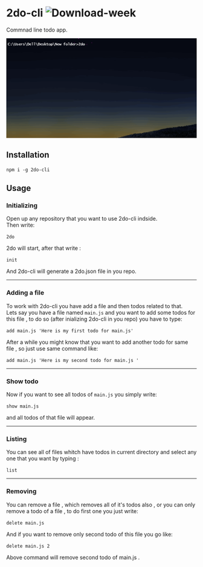 # 2do-cli ![Download-week](https://img.shields.io/npm/dw/2do-cli.svg?style=flat-square)
Commnad line todo app. 

<div align="center"> 
<img  src="https://raw.githubusercontent.com/hosein2398/File-Container/master/2do/2do.gif"/>
</div>

## Installation
```
npm i -g 2do-cli
```

## Usage
### Initializing 
Open up any repository that you want to use 2do-cli indside.   
Then write:  
```
2do
```  
2do will start, after that write :  
```
init
```   
And 2do-cli will generate a 2do.json file in you repo.  

---

### Adding a file
To work with 2do-cli you have add a file and then todos related to that.   
Lets say you have a file named `main.js` and you want to add some todos for this file , to do so (after inializing 2do-cli in you repo) you have to type:   
```
add main.js 'Here is my first todo for main.js' 
```  
After a while you might know that you want to add another todo for same file , so just use same command like:  
```
add main.js 'Here is my second todo for main.js '
```  

---

### Show todo
Now if you want to see all todos of `main.js` you simply write:    
```
show main.js
```   
and all todos of that file will appear.  

---

### Listing 
You can see all of files whitch have todos in current directory  and select any one that you want by typing :  
```
list
```  

---

### Removing
You can remove a file , which removes all of it's todos also , or you can only remove a todo of a file , to do first one you just write:  
```
delete main.js
```  
And if you want to remove only second todo of this file you go like:  
```
delete main.js 2
```  
Above command will remove second todo of main.js .  
